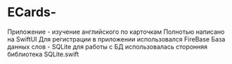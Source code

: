 # ECards-
Приложение - изучение английского по карточкам 
Полнотью написано на SwiftUI
Для регистрации в приложении использовался FireBase
База данных слов - SQLite 
для работы с БД использовалась сторонняя библиотека SQLite.swift
